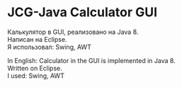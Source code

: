 # JCG-Java Calculator GUI
Калькулятор в GUI, реализовано на Java 8.  
Написан на Eclipse.  
Я использовал: Swing, AWT

In English:
Calculator in the GUI is implemented in Java 8.  
Written on Eclipse.  
I used: Swing, AWT
